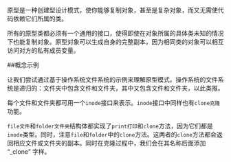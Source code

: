 原型是一种创建型设计模式，使你能够复制对象，甚至是复杂对象，而又无需使代码依赖它们所属的类。

所有的原型类都必须有一个通用的接口，使得即使在对象所属的具体类未知的情况下也能复制对象。原型对象可以生成自身的完整副本，因为相同类的对象可以相互访问对方的私有成员变量。

##概念示例

让我们尝试通过基于操作系统文件系统的示例来理解原型模式。操作系统的文件系统是递归的：文件夹中包含文件和文件夹，其中又包含文件和文件夹，以此类推。

每个文件和文件夹都可用一个```inode```接口来表示。```inode```接口中同样也有```clone克隆```功能。

```file文件```和```folder文件夹```结构体都实现了```print打印```和```clone```方法，因为它们都是```inode```类型。同时，注意```file```和```folder```中的```clone```方法。这两者的```clone```方法都会返回相应文件或文件夹的副本。同时在克隆过程中，我们会在其名称后面添加 “_clone” 字样。